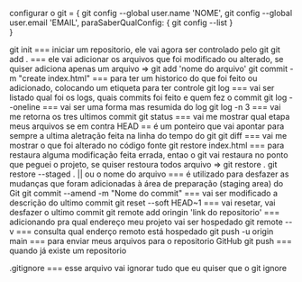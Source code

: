 configurar o git = {
	git config --global user.name 'NOME',
	git config --global user.email 'EMAIL',
	paraSaberQualConfig: {
 		git config --list
 }	
}

git init === iniciar um repositorio, ele vai agora ser controlado pelo git
git add . === ele vai adicionar os arquivos que foi modificado ou alterado, se quiser adiciona apenas um arquivo => git add 'nome do arquivo'
git commit -m "create index.html" === para ter um historico do que foi feito ou adicionado, colocando um etiqueta para ter controle
git log === vai ser listado qual foi os logs, quais commits foi feito e quem fez o commit
git log --oneline === vai ser uma forma mas resumida do log
git log -n 3 === vai me retorna os tres ultimos commit
git status === vai me mostrar qual etapa meus arquivos se em contra
HEAD == é um ponteiro que vai apontar para sempre a ultima aletração feita na linha do tempo do git
git diff === vai me mostrar o que foi alterado no código fonte
git restore index.html === para restaura alguma modificação feita errada, entao o git vai restaura no ponto que peguei o projeto, se quiser restoura todos arquivo => git restore .
git restore --staged .  || ou o nome do arquivo ===  é utilizado para desfazer as mudanças que foram adicionadas à área de preparação (staging area) do Git
git commit --amend -m "Nome do commit" === vai ser modificado a descrição do ultimo commit
git reset --soft HEAD~1 === vai resetar, vai desfazer o ultimo commit
git remote add oringin 'link do repositorio' === adicionando pra qual endereço meu projeto vai ser hospedado
git remote --v === consulta qual enderço remoto está hospedado
git push -u origin main === para enviar meus arquivos para o repositorio GitHub
git push === quando já existe um repositorio

.gitignore === esse arquivo vai ignorar tudo que eu quiser que o git ignore 